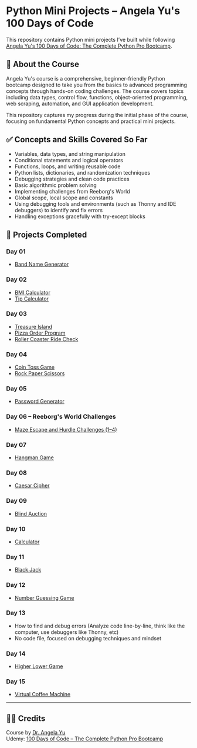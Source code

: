 # Python Mini Projects – Angela Yu's 100 Days of Code

This repository contains Python mini projects I’ve built while following [Angela Yu's 100 Days of Code: The Complete Python Pro Bootcamp](https://www.udemy.com/course/100-days-of-code/).

## 📘 About the Course

Angela Yu's course is a comprehensive, beginner-friendly Python bootcamp designed to take you from the basics to advanced programming concepts through hands-on coding challenges. The course covers topics including data types, control flow, functions, object-oriented programming, web scraping, automation, and GUI application development.  

This repository captures my progress during the initial phase of the course, focusing on fundamental Python concepts and practical mini projects.

## ✅ Concepts and Skills Covered So Far

- Variables, data types, and string manipulation  
- Conditional statements and logical operators  
- Functions, loops, and writing reusable code  
- Python lists, dictionaries, and randomization techniques  
- Debugging strategies and clean code practices  
- Basic algorithmic problem solving  
- Implementing challenges from Reeborg's World
- Global scope, local scope and constants
- Using debugging tools and environments (such as Thonny and IDE debuggers) to identify and fix errors  
- Handling exceptions gracefully with try-except blocks 

## 🚀 Projects Completed

### Day 01
- [Band Name Generator](./Day%2001/bandNameGenerator.py)

### Day 02
- [BMI Calculator](./Day%2002/bmiCalculator.py)  
- [Tip Calculator](./Day%2002/tipCalculator.py)

### Day 03
- [Treasure Island](./Day%2003/treasureHunt.py)  
- [Pizza Order Program](./Day%2003/pythonPizzaStore.py)  
- [Roller Coaster Ride Check](./Day%2003/rollerCoaster.py)

### Day 04
- [Coin Toss Game](./Day%2004/coinTossGame.py)  
- [Rock Paper Scissors](./Day%2004/rockPaperScissors.py)

### Day 05
- [Password Generator](./Day%2005/passwordGenerator.py)

### Day 06 – Reeborg's World Challenges  
- [Maze Escape and Hurdle Challenges (1–4)](./Day%2006/)

### Day 07
- [Hangman Game](./Day%2007/hangman.py)

### Day 08
- [Caesar Cipher](./Day%2008/customCaesarCipher.py)

### Day 09
- [Blind Auction](./Day%2009/blindAuction.py)

### Day 10
- [Calculator](./Day%2010/calculator.py)

### Day 11
- [Black Jack](./Day%2011/blackJack.py)

### Day 12
- [Number Guessing Game](./Day%2012/numberGuessingGame.py)

### Day 13  
- How to find and debug errors (Analyze code line-by-line, think like the computer, use debuggers like Thonny, etc)  
- No code file, focused on debugging techniques and mindset  

### Day 14  
- [Higher Lower Game](./Day%2014/higherLowerGame.py)

### Day 15
- [Virtual Coffee Machine](./Day%2015/virtualCoffeeMachine.py)

---

## 👩‍🏫 Credits

Course by [Dr. Angela Yu](https://www.udemy.com/user/angela-yu/)  
Udemy: [100 Days of Code – The Complete Python Pro Bootcamp](https://www.udemy.com/course/100-days-of-code/)
